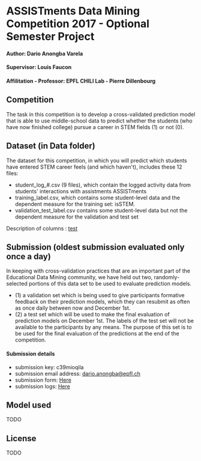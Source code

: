 # ASSISTments Data Mining Competition 2017 - Optional Semester Project

#### Author: Dario Anongba Varela
#### Supervisor: Louis Faucon
#### Affilitation - Professor: EPFL CHILI Lab - Pierre Dillenbourg

## Competition

The task in this competition is to develop a cross-validated prediction model that is able to use middle-school data
to predict whether the students (who have now finished college) pursue a career in STEM fields (1) or not (0).

## Dataset (in Data folder)

The dataset for this competition, in which you will predict which students have entered STEM career feels (and which haven't),
includes these 12 files:    

- student_log_#.csv (9 files), which contain the logged activity data from students' interactions with assistments ASSISTments
- training_label.csv, which contains some student-level data and the dependent measure for the training set: isSTEM.
- validation_test_label.csv contains some student-level data but not the dependent measure for the validation and test set

Description of columns : [test](https://docs.google.com/spreadsheets/d/1QVUStXiRerWbH1X0P11rJ5IsuU2Xutu60D1SjpmTMlk/edit#gid=0)

## Submission (oldest submission evaluated only once a day)

In keeping with cross-validation practices that are an important part of the Educational Data Mining community,
we have held out two, randomly-selected portions of this data set to be used to evaluate prediction models.   

- (1) a validation set which is being used to give participants formative feedback on their prediction models,
which they can resubmit as often as once daily between now and December 1st.  
- (2) a test set which will be used to make the final evaluation of prediction models on December 1st. 
The labels of the test set will not be available to the participants by any means.
The purpose of this set is to be used for the final evaluation of the predictions at the end of the competition.

#### Submission details

- submission key: c39mioqila
- submission email address: dario.anongba@epfl.ch
- submission form: [Here](https://goo.gl/wrrvf4)
- submission logs: [Here](https://docs.google.com/spreadsheets/d/1anRgum6jpHWQMTxszflCIv5-DK1x_iWBjTUDoqDVE6s/edit)

## Model used

TODO

## License

TODO
